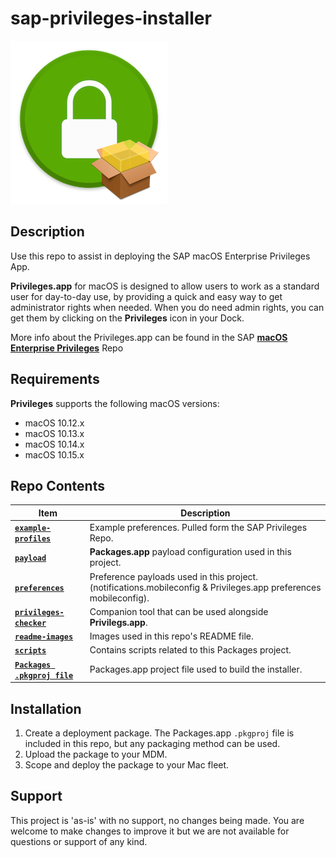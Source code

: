 # sap-privileges-installer

![](readme-images/privileges_installer_icon.png)

## Description 

Use this repo to assist in deploying the SAP macOS Enterprise Privileges App.

**Privileges.app** for macOS is designed to allow users to work as a standard user for day-to-day use, by providing a quick and easy way to get administrator rights when needed. When you do need admin rights, you can get them by clicking on the **Privileges** icon in your Dock.

More info about the Privileges.app can be found in the SAP **[macOS Enterprise Privileges](https://github.com/SAP/macOS-enterprise-privileges)** Repo


## Requirements

**Privileges** supports the following macOS versions:

* macOS 10.12.x
* macOS 10.13.x
* macOS 10.14.x
* macOS 10.15.x


## Repo Contents

Item | Description
| --- | ---
| **[`example-profiles`]()** | Example preferences. Pulled form the SAP Privileges Repo.
| **[`payload`]()** | **Packages.app** payload configuration used in this project.
| **[`preferences`]()** | Preference payloads used in this project. (notifications.mobileconfig & Privileges.app preferences mobileconfig).
| **[`privileges-checker`]()** | Companion tool that can be used alongside **Privilegs.app**.
| **[`readme-images`]()** | Images used in this repo's README file.
| **[`scripts`]()** | Contains scripts related to this Packages project.
| **[`Packages .pkgproj file`]()** | Packages.app project file used to build the installer.

## Installation

1. Create a deployment package. The Packages.app `.pkgproj` file is included in this repo, but any packaging method can be used.
2. Upload the package to your MDM.
3. Scope and deploy the package to your Mac fleet.


## Support

This project is 'as-is' with no support, no changes being made.  You are welcome to make changes to improve it but we are not available for questions or support of any kind.
